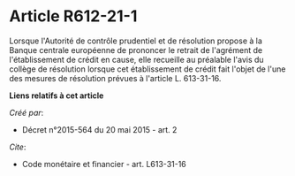 # Article R612-21-1

Lorsque l'Autorité de contrôle prudentiel et de résolution propose à la Banque centrale européenne de prononcer le retrait de
l'agrément de l'établissement de crédit en cause, elle recueille au préalable l'avis du collège de résolution lorsque cet
établissement de crédit fait l'objet de l'une des mesures de résolution prévues à l'article L. 613-31-16.

**Liens relatifs à cet article**

_Créé par_:

  - Décret n°2015-564 du 20 mai 2015 - art. 2

_Cite_:

  - Code monétaire et financier - art. L613-31-16
